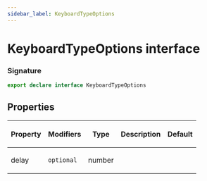 ```yaml
---
sidebar_label: KeyboardTypeOptions
---
```


# KeyboardTypeOptions interface

### Signature

```typescript
export declare interface KeyboardTypeOptions
```

## Properties

<table><thead><tr><th>

Property

</th><th>

Modifiers

</th><th>

Type

</th><th>

Description

</th><th>

Default

</th></tr></thead>
<tbody><tr><td>

<span id="delay">delay</span>

</td><td>

`optional`

</td><td>

number

</td><td>

</td><td>

</td></tr>
</tbody></table>
